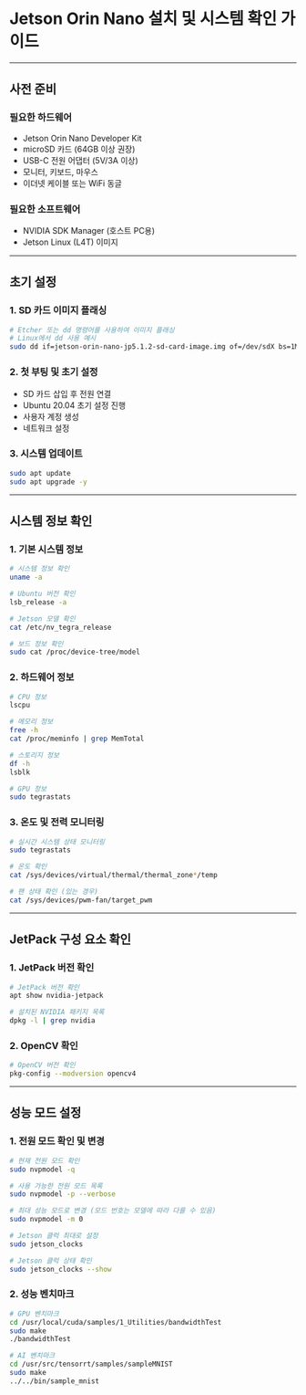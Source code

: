 # Jetson Orin Nano 설치 및 시스템 확인 가이드

---

## 사전 준비

### 필요한 하드웨어
- Jetson Orin Nano Developer Kit
- microSD 카드 (64GB 이상 권장)
- USB-C 전원 어댑터 (5V/3A 이상)
- 모니터, 키보드, 마우스
- 이더넷 케이블 또는 WiFi 동글

### 필요한 소프트웨어
- NVIDIA SDK Manager (호스트 PC용)
- Jetson Linux (L4T) 이미지

---

## 초기 설정

### 1. SD 카드 이미지 플래싱

```bash
# Etcher 또는 dd 명령어를 사용하여 이미지 플래싱
# Linux에서 dd 사용 예시
sudo dd if=jetson-orin-nano-jp5.1.2-sd-card-image.img of=/dev/sdX bs=1M status=progress
```

### 2. 첫 부팅 및 초기 설정
- SD 카드 삽입 후 전원 연결
- Ubuntu 20.04 초기 설정 진행
- 사용자 계정 생성
- 네트워크 설정

### 3. 시스템 업데이트

```bash
sudo apt update
sudo apt upgrade -y
```

---

## 시스템 정보 확인

### 1. 기본 시스템 정보

```bash
# 시스템 정보 확인
uname -a

# Ubuntu 버전 확인
lsb_release -a

# Jetson 모델 확인
cat /etc/nv_tegra_release

# 보드 정보 확인
sudo cat /proc/device-tree/model
```

### 2. 하드웨어 정보

```bash
# CPU 정보
lscpu

# 메모리 정보
free -h
cat /proc/meminfo | grep MemTotal

# 스토리지 정보
df -h
lsblk

# GPU 정보
sudo tegrastats
```

### 3. 온도 및 전력 모니터링

```bash
# 실시간 시스템 상태 모니터링
sudo tegrastats

# 온도 확인
cat /sys/devices/virtual/thermal/thermal_zone*/temp

# 팬 상태 확인 (있는 경우)
cat /sys/devices/pwm-fan/target_pwm
```

---

## JetPack 구성 요소 확인

### 1. JetPack 버전 확인

```bash
# JetPack 버전 확인
apt show nvidia-jetpack

# 설치된 NVIDIA 패키지 목록
dpkg -l | grep nvidia
```

### 2. OpenCV 확인

```bash
# OpenCV 버전 확인
pkg-config --modversion opencv4

```

---

## 성능 모드 설정

### 1. 전원 모드 확인 및 변경

```bash
# 현재 전원 모드 확인
sudo nvpmodel -q

# 사용 가능한 전원 모드 목록
sudo nvpmodel -p --verbose

# 최대 성능 모드로 변경 (모드 번호는 모델에 따라 다를 수 있음)
sudo nvpmodel -m 0

# Jetson 클럭 최대로 설정
sudo jetson_clocks

# Jetson 클럭 상태 확인
sudo jetson_clocks --show
```

### 2. 성능 벤치마크

```bash
# GPU 벤치마크
cd /usr/local/cuda/samples/1_Utilities/bandwidthTest
sudo make
./bandwidthTest

# AI 벤치마크
cd /usr/src/tensorrt/samples/sampleMNIST
sudo make
../../bin/sample_mnist
```
